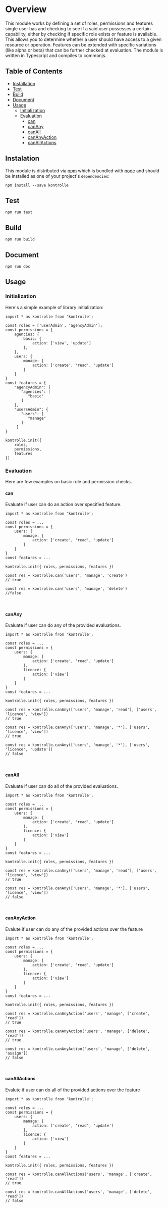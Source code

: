 # Overview

This module works by defining a set of roles, permissions and features single user has and checking to see if a said user possesses a certain capability, either by checking if specific role exists or feature is available. This allows you to determine whether a user should have access to a given resource or operation. Features can be extended with specific variations (like alpha or beta) that can be further checked at evaluation. The module is written in Typescript and compiles to commonjs.


## Table of Contents

- [Installation](#installation)
- [Test](#test)
- [Build](#build)
- [Document](#document)
- [Usage](#usage)
	- [Initialization](#initialization)
	- [Evaluation](#evaluation)
		- [can](#can)
		- [canAny](#canany)
		- [canAll](#canall)
		- [canAnyAction](#cananyaction)
		- [canAllActions](#canallactions)

## Instalation

This module is distributed via [npm](https://www.npmjs.com/) which is bundled with [node](https://nodejs.org/en/) and should be installed as one of your project's `dependencies`:
```
npm install --save kontrolle
```

## Test
```
npm run test
```

## Build
```
npm run build
```

## Document
```
npm run doc
```

## Usage

### Initialization

Here's a simple example of library initialization:
```
import * as kontrolle from 'kontrolle';

const roles = ['userAdmin', 'agencyAdmin'];
const permissions = {
	agencies: {
		basic: {
			action: ['view', 'update']
		},
	},
	users: {
		manage: {
			action: ['create', 'read', 'update']
		}
	}
}
const features = {
	"agencyAdmin": {
	   "agencies": [
	      "basic"
	   ]
	},
	"usersAdmin": {
	   "users": [
	      "manage"
	   ]
	 }
}

kontrolle.init({
	roles,
	permissions,
	features
})
```

### Evaluation
Here are few examples on basic role and permission checks.

#### can

Evaluate if user can do an action over specified feature.

```
import * as kontrolle from 'kontrolle';

const roles = ...
const permissions = {
	users: {
		manage: {
			action: ['create', 'read', 'update']
		}
	}
}
const features = ...

kontrolle.init({ roles, permissions, features })

const res = kontrolle.can('users', 'manage', 'create')
// true

const res = kontrolle.can('users', 'manage', 'delete')
//false
```
&nbsp;
#### canAny

Evaluate if user can do any of the provided evaluations.

```
import * as kontrolle from 'kontrolle';

const roles = ...
const permissions = {
	users: {
		manage: {
			action: ['create', 'read', 'update']
		},
		licence: {
			action: ['view']
		}
	}
}
const features = ...

kontrolle.init({ roles, permissions, features })

const res = kontrolle.canAny(['users', 'manage', 'read'], ['users', 'licence', 'view'])
// true

const res = kontrolle.canAny(['users', 'manage', '*'], ['users', 'licence', 'view'])
// true

const res = kontrolle.canAny(['users', 'manage', '*'], ['users', 'licence', 'update'])
// false
```
&nbsp;
#### canAll

Evaluate if user can do all of the provided evaluations.

```
import * as kontrolle from 'kontrolle';

const roles = ...
const permissions = {
	users: {
		manage: {
			action: ['create', 'read', 'update']
		},
		licence: {
			action: ['view']
		}
	}
}
const features = ...

kontrolle.init({ roles, permissions, features })

const res = kontrolle.canAny(['users', 'manage', 'read'], ['users', 'licence', 'view'])
// true

const res = kontrolle.canAny(['users', 'manage', '*'], ['users', 'licence', 'view'])
// false
```
&nbsp;
#### canAnyAction

Evalute if user can do any of the provided actions over the feature

```
import * as kontrolle from 'kontrolle';

const roles = ...
const permissions = {
	users: {
		manage: {
			action: ['create', 'read', 'update']
		},
		licence: {
			action: ['view']
		}
	}
}
const features = ...

kontrolle.init({ roles, permissions, features })

const res = kontrolle.canAnyAction('users', 'manage', ['create', 'read'])
// true

const res = kontrolle.canAnyAction('users', 'manage', ['delete', 'read'])
// true

const res = kontrolle.canAnyAction('users', 'manage', ['delete', 'assign'])
// false
```
&nbsp;
#### canAllActions

Evalute if user can do all of the provided actions over the feature

```
import * as kontrolle from 'kontrolle';

const roles = ...
const permissions = {
	users: {
		manage: {
			action: ['create', 'read', 'update']
		},
		licence: {
			action: ['view']
		}
	}
}
const features = ...

kontrolle.init({ roles, permissions, features })

const res = kontrolle.canAllActions('users', 'manage', ['create', 'read'])
// true

const res = kontrolle.canAllActions('users', 'manage', ['delete', 'read'])
// false
```